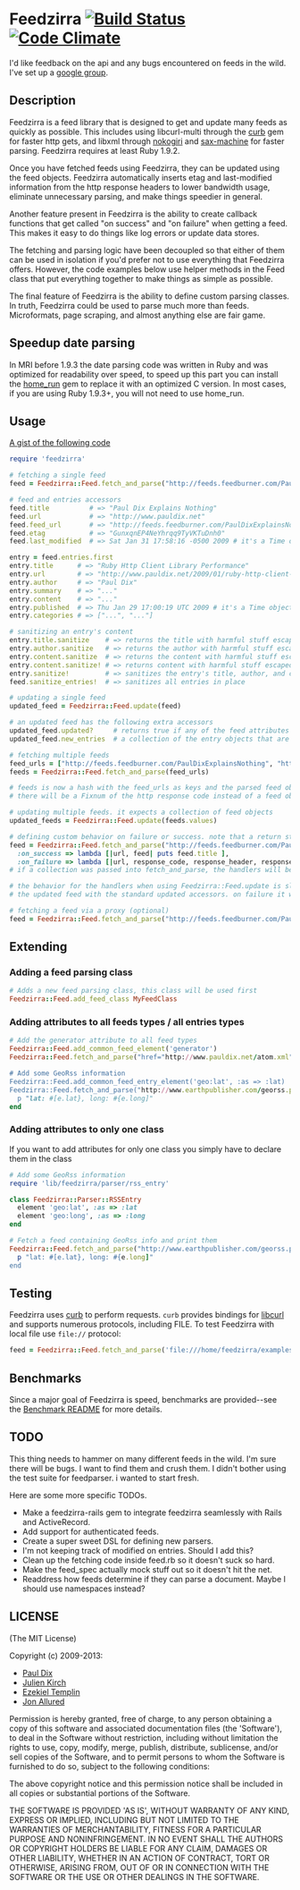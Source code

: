 # Feedzirra [![Build Status][travis-badge]][travis] [![Code Climate][code-climate-badge]][code-climate]

[travis-badge]: https://secure.travis-ci.org/pauldix/feedzirra.png
[travis]: http://travis-ci.org/pauldix/feedzirra
[code-climate-badge]: https://codeclimate.com/github/pauldix/feedzirra.png
[code-climate]: https://codeclimate.com/github/pauldix/feedzirra

I'd like feedback on the api and any bugs encountered on feeds in the wild. I've
set up a [google group][].

[google group]: http://groups.google.com/group/feedzirra

## Description

Feedzirra is a feed library that is designed to get and update many feeds as
quickly as possible. This includes using libcurl-multi through the [curb][] gem
for faster http gets, and libxml through [nokogiri][] and [sax-machine][] for
faster parsing.  Feedzirra requires at least Ruby 1.9.2.

[curb]: https://github.com/taf2/curb
[nokogiri]: https://github.com/sparklemotion/nokogiri
[sax-machine]: https://github.com/pauldix/sax-machine

Once you have fetched feeds using Feedzirra, they can be updated using the feed
objects. Feedzirra automatically inserts etag and last-modified information from
the http response headers to lower bandwidth usage, eliminate unnecessary
parsing, and make things speedier in general.

Another feature present in Feedzirra is the ability to create callback functions
that get called "on success" and "on failure" when getting a feed. This makes it
easy to do things like log errors or update data stores.

The fetching and parsing logic have been decoupled so that either of them can be
used in isolation if you'd prefer not to use everything that Feedzirra offers.
However, the code examples below use helper methods in the Feed class that put
everything together to make things as simple as possible.

The final feature of Feedzirra is the ability to define custom parsing classes.
In truth, Feedzirra could be used to parse much more than feeds. Microformats,
page scraping, and almost anything else are fair game.

## Speedup date parsing

In MRI before 1.9.3 the date parsing code was written in Ruby and was optimized
for readability over speed, to speed up this part you can install the
[home_run][] gem to replace it with an optimized C version. In most cases, if
you are using Ruby 1.9.3+, you will not need to use home\_run.

[home_run]: https://github.com/jeremyevans/home_run

## Usage

[A gist of the following code](http://gist.github.com/57285)

```ruby
require 'feedzirra'

# fetching a single feed
feed = Feedzirra::Feed.fetch_and_parse("http://feeds.feedburner.com/PaulDixExplainsNothing")

# feed and entries accessors
feed.title          # => "Paul Dix Explains Nothing"
feed.url            # => "http://www.pauldix.net"
feed.feed_url       # => "http://feeds.feedburner.com/PaulDixExplainsNothing"
feed.etag           # => "GunxqnEP4NeYhrqq9TyVKTuDnh0"
feed.last_modified  # => Sat Jan 31 17:58:16 -0500 2009 # it's a Time object

entry = feed.entries.first
entry.title      # => "Ruby Http Client Library Performance"
entry.url        # => "http://www.pauldix.net/2009/01/ruby-http-client-library-performance.html"
entry.author     # => "Paul Dix"
entry.summary    # => "..."
entry.content    # => "..."
entry.published  # => Thu Jan 29 17:00:19 UTC 2009 # it's a Time object
entry.categories # => ["...", "..."]

# sanitizing an entry's content
entry.title.sanitize    # => returns the title with harmful stuff escaped
entry.author.sanitize   # => returns the author with harmful stuff escaped
entry.content.sanitize  # => returns the content with harmful stuff escaped
entry.content.sanitize! # => returns content with harmful stuff escaped and replaces original (also exists for author and title)
entry.sanitize!         # => sanitizes the entry's title, author, and content in place (as in, it changes the value to clean versions)
feed.sanitize_entries!  # => sanitizes all entries in place

# updating a single feed
updated_feed = Feedzirra::Feed.update(feed)

# an updated feed has the following extra accessors
updated_feed.updated?     # returns true if any of the feed attributes have been modified. will return false if no new entries
updated_feed.new_entries  # a collection of the entry objects that are newer than the latest in the feed before update

# fetching multiple feeds
feed_urls = ["http://feeds.feedburner.com/PaulDixExplainsNothing", "http://feeds.feedburner.com/trottercashion"]
feeds = Feedzirra::Feed.fetch_and_parse(feed_urls)

# feeds is now a hash with the feed_urls as keys and the parsed feed objects as values. If an error was thrown
# there will be a Fixnum of the http response code instead of a feed object

# updating multiple feeds. it expects a collection of feed objects
updated_feeds = Feedzirra::Feed.update(feeds.values)

# defining custom behavior on failure or success. note that a return status of 304 (not updated) will call the on_success handler
feed = Feedzirra::Feed.fetch_and_parse("http://feeds.feedburner.com/PaulDixExplainsNothing",
  :on_success => lambda [|url, feed| puts feed.title ],
  :on_failure => lambda [|url, response_code, response_header, response_body| puts response_body ])
# if a collection was passed into fetch_and_parse, the handlers will be called for each one

# the behavior for the handlers when using Feedzirra::Feed.update is slightly different. The feed passed into on_success will be
# the updated feed with the standard updated accessors. on failure it will be the original feed object passed into update

# fetching a feed via a proxy (optional)
feed = Feedzirra::Feed.fetch_and_parse("http://feeds.feedburner.com/PaulDixExplainsNothing", {:proxy_url => '10.0.0.1', :proxy_port => 3084})
```

## Extending

### Adding a feed parsing class

```ruby
# Adds a new feed parsing class, this class will be used first
Feedzirra::Feed.add_feed_class MyFeedClass
```

### Adding attributes to all feeds types / all entries types

```ruby
# Add the generator attribute to all feed types
Feedzirra::Feed.add_common_feed_element('generator')
Feedzirra::Feed.fetch_and_parse("href="http://www.pauldix.net/atom.xml").generator # => 'TypePad'

# Add some GeoRss information
Feedzirra::Feed.add_common_feed_entry_element('geo:lat', :as => :lat)
Feedzirra::Feed.fetch_and_parse("http://www.earthpublisher.com/georss.php").entries.each do |e|
  p "lat: #[e.lat}, long: #{e.long]"
end
```

### Adding attributes to only one class

If you want to add attributes for only one class you simply have to declare them
in the class

```ruby
# Add some GeoRss information
require 'lib/feedzirra/parser/rss_entry'

class Feedzirra::Parser::RSSEntry
  element 'geo:lat', :as => :lat
  element 'geo:long', :as => :long
end

# Fetch a feed containing GeoRss info and print them
Feedzirra::Feed.fetch_and_parse("http://www.earthpublisher.com/georss.php").entries.each do |e|
  p "lat: #[e.lat}, long: #{e.long]"
end
```

## Testing

Feedzirra uses [curb][] to perform requests. `curb` provides bindings for
[libcurl][] and supports numerous protocols, including FILE. To test Feedzirra
with local file use `file://` protocol:

[libcurl]: http://curl.haxx.se/libcurl/

```ruby
feed = Feedzirra::Feed.fetch_and_parse('file:///home/feedzirra/examples/feed.rss')
```

## Benchmarks

Since a major goal of Feedzirra is speed, benchmarks are provided--see the
[Benchmark README][benchmark_readme] for more details.

[benchmark_readme]: https://github.com/pauldix/feedzirra/blob/master/benchmarks/README

## TODO

This thing needs to hammer on many different feeds in the wild. I'm sure there
will be bugs. I want to find them and crush them. I didn't bother using the test
suite for feedparser. i wanted to start fresh.

Here are some more specific TODOs.

* Make a feedzirra-rails gem to integrate feedzirra seamlessly with Rails and ActiveRecord.
* Add support for authenticated feeds.
* Create a super sweet DSL for defining new parsers.
* I'm not keeping track of modified on entries. Should I add this?
* Clean up the fetching code inside feed.rb so it doesn't suck so hard.
* Make the feed_spec actually mock stuff out so it doesn't hit the net.
* Readdress how feeds determine if they can parse a document. Maybe I should use namespaces instead?

## LICENSE

(The MIT License)

Copyright (c) 2009-2013:

- [Paul Dix](http://pauldix.net)
- [Julien Kirch](http://archiloque.net/)
- [Ezekiel Templin](http://zeke.templ.in/)
- [Jon Allured](http://jonallured.com/)

Permission is hereby granted, free of charge, to any person obtaining a copy of
this software and associated documentation files (the 'Software'), to deal in
the Software without restriction, including without limitation the rights to
use, copy, modify, merge, publish, distribute, sublicense, and/or sell copies of
the Software, and to permit persons to whom the Software is furnished to do so,
subject to the following conditions:

The above copyright notice and this permission notice shall be included in all
copies or substantial portions of the Software.

THE SOFTWARE IS PROVIDED 'AS IS', WITHOUT WARRANTY OF ANY KIND, EXPRESS OR
IMPLIED, INCLUDING BUT NOT LIMITED TO THE WARRANTIES OF MERCHANTABILITY, FITNESS
FOR A PARTICULAR PURPOSE AND NONINFRINGEMENT.  IN NO EVENT SHALL THE AUTHORS OR
COPYRIGHT HOLDERS BE LIABLE FOR ANY CLAIM, DAMAGES OR OTHER LIABILITY, WHETHER
IN AN ACTION OF CONTRACT, TORT OR OTHERWISE, ARISING FROM, OUT OF OR IN
CONNECTION WITH THE SOFTWARE OR THE USE OR OTHER DEALINGS IN THE SOFTWARE.
